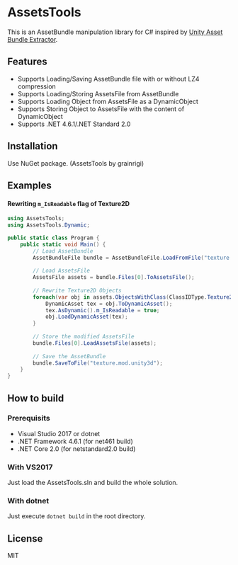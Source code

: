 # AssetsTools
This is an AssetBundle manipulation library for C# inspired by [Unity Asset Bundle Extractor](https://7daystodie.com/forums/showthread.php?22675-Unity-Assets-Bundle-Extractor).

## Features
- Supports Loading/Saving AssetBundle file with or without LZ4 compression
- Supports Loading/Storing AssetsFile from AssetBundle
- Supports Loading Object from AssetsFile as a DynamicObject
- Supports Storing Object to AssetsFile with the content of DynamicObject
- Supports .NET 4.6.1/.NET Standard 2.0

## Installation
Use NuGet package. (AssetsTools by grainrigi)

## Examples
#### Rewriting `m_IsReadable` flag of Texture2D

```cs
using AssetsTools;
using AssetsTools.Dynamic;

public static class Program {
	public static void Main() {
		// Load AssetBundle
		AssetBundleFile bundle = AssetBundleFile.LoadFromFile("texture.unity3d");
		
		// Load AssetsFile
		AssetsFile assets = bundle.Files[0].ToAssetsFile();
		
		// Rewrite Texture2D Objects
		foreach(var obj in assets.ObjectsWithClass(ClassIDType.Texture2D)) {
			DynamicAsset tex = obj.ToDynamicAsset();
			tex.AsDynamic().m_IsReadable = true;
			obj.LoadDynamicAsset(tex);
		}
		
		// Store the modified AssetsFile
		bundle.Files[0].LoadAssetsFile(assets);
		
		// Save the AssetBundle
		bundle.SaveToFile("texture.mod.unity3d");
	}
}
```


## How to build
### Prerequisits
- Visual Studio 2017 or dotnet
- .NET Framework 4.6.1 (for net461 build)
- .NET Core 2.0 (for netstandard2.0 build)
	
### With VS2017
Just load the AssetsTools.sln and build the whole solution.
	
### With dotnet
Just execute `dotnet build` in the root directory.
	
## License
MIT